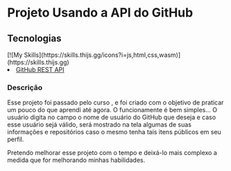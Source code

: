 <h1>Projeto Usando a API do GitHub</h1>

<h2>Tecnologias</h2>
[![My Skills](https://skills.thijs.gg/icons?i=js,html,css,wasm)](https://skills.thijs.gg)
<li><a href="https://docs.github.com/en/rest?apiVersion=2022-11-28">GitHub REST API</a>

<section class="description">
    <h3>Descrição</h3>
    <p>Esse projeto foi passado pelo curso <DevQuest>, e foi criado com o objetivo de praticar um pouco do que aprendi até agora. O funcionamente é bem simples... O usuário digita no campo o nome de usuário do GitHub que deseja e caso esse usuário sejá válido, será mostrado na tela algumas de suas informações e repositórios caso o mesmo tenha tais itens públicos em seu perfil.</p>
    <p>Pretendo melhorar esse projeto com o tempo e deixá-lo mais complexo a medida que for melhorando minhas habilidades.</p>
</section>

